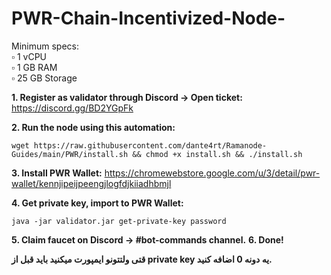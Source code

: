 # PWR-Chain-Incentivized-Node-

Minimum specs:  
▫️ 1 vCPU  
▫️ 1 GB RAM  
▫️ 25 GB Storage  


**1. Register as validator through Discord -> Open ticket:**  
https://discord.gg/BD2YGpFk

**2. Run the node using this automation:**
```
wget https://raw.githubusercontent.com/dante4rt/Ramanode-Guides/main/PWR/install.sh && chmod +x install.sh && ./install.sh

```
**3. Install PWR Wallet:**
https://chromewebstore.google.com/u/3/detail/pwr-wallet/kennjipeijpeengjlogfdjkiiadhbmjl

**4. Get private key, import to PWR Wallet:**
```
java -jar validator.jar get-private-key password
```

**5. Claim faucet on Discord -> #bot-commands channel.**
**6. Done!**


   **قتی ولتتونو ایمپورت میکنید باید قبل از private key یه دونه 0 اضافه کنید.**
